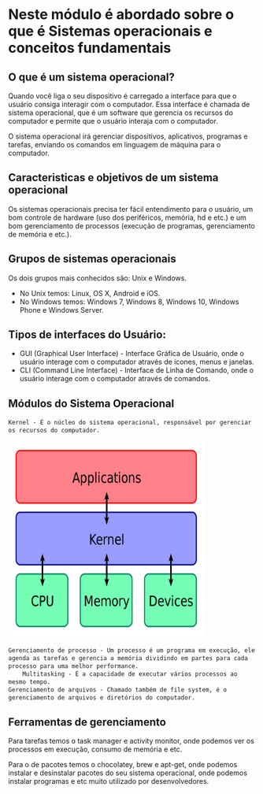 # Neste módulo é abordado sobre o que é Sistemas operacionais e conceitos fundamentais

## O que é um sistema operacional?

Quando você liga o seu dispositivo é carregado a interface para que o usuário consiga interagir com o computador. Essa interface é chamada de sistema operacional, que é um software que gerencia os recursos do computador e permite que o usuário interaja com o computador.

O sistema operacional irá gerenciar dispositivos, aplicativos, programas e tarefas, enviando os comandos em linguagem de máquina para o computador.

## Caracteristicas e objetivos de um sistema operacional

Os sistemas operacionais precisa ter fácil entendimento para o usuário, um bom controle de hardware (uso dos periféricos, memória, hd e etc.) e um bom gerenciamento de processos (execução de programas, gerenciamento de memória e etc.).

## Grupos de sistemas operacionais

Os dois grupos mais conhecidos são: Unix e Windows.

- No Unix temos: Linux, OS X, Android e iOS.
- No Windows temos: Windows 7, Windows 8, Windows 10, Windows Phone e Windows Server.

## Tipos de interfaces do Usuário:

- GUI (Graphical User Interface) - Interface Gráfica de Usuário, onde o usuário interage com o computador através de ícones, menus e janelas.
- CLI (Command Line Interface) - Interface de Linha de Comando, onde o usuário interage com o computador através de comandos.

## Módulos do Sistema Operacional

    Kernel - É o núcleo do sistema operacional, responsável por gerenciar os recursos do computador.

<img src="../Imagens/kernel.png" width="400" height="400">

    Gerenciamento de processo - Um processo é um programa em execução, ele agenda as tarefas e gerencia a memória dividindo em partes para cada processo para uma melhor performance.
        Multitasking - É a capacidade de executar vários processos ao mesmo tempo.
    Gerenciamento de arquivos - Chamado também de file system, é o gerenciamento de arquivos e diretórios do computador.

## Ferramentas de gerenciamento

Para tarefas temos o task manager e activity monitor, onde podemos ver os processos em execução, consumo de memória e etc.

Para o de pacotes temos o chocolatey, brew e apt-get, onde podemos instalar e desinstalar pacotes do seu sistema operacional, onde podemos instalar programas e etc muito utilizado por desenvolvedores.
